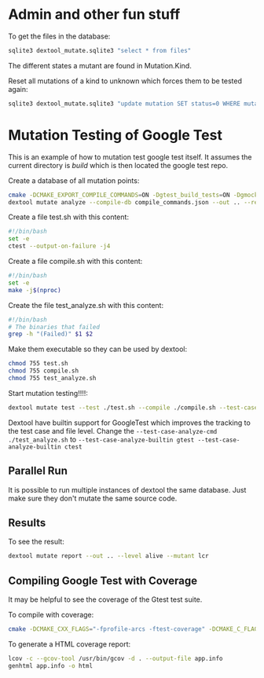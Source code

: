# Admin and other fun stuff

To get the files in the database:
```sh
sqlite3 dextool_mutate.sqlite3 "select * from files"
```

The different states a mutant are found in Mutation.Kind.

Reset all mutations of a kind to unknown which forces them to be tested again:
```sh
sqlite3 dextool_mutate.sqlite3 "update mutation SET status=0 WHERE mutation.kind=FOO"
```

# Mutation Testing of Google Test

This is an example of how to mutation test google test itself.
It assumes the current directory is _build_ which is then located the google test repo.

Create a database of all mutation points:
```sh
cmake -DCMAKE_EXPORT_COMPILE_COMMANDS=ON -Dgtest_build_tests=ON -Dgmock_build_tests=ON ..
dextool mutate analyze --compile-db compile_commands.json --out .. --restrict ../googlemock/include --restrict ../googlemock/src --restrict ../googletest/include --restrict ../googletest/src -- -D_POSIX_PATH_MAX=1024
```

Create a file test.sh with this content:
```sh
#!/bin/bash
set -e
ctest --output-on-failure -j4
```

Create a file compile.sh with this content:
```sh
#!/bin/bash
set -e
make -j$(nproc)
```

Create the file test_analyze.sh with this content:
```sh
#!/bin/bash
# The binaries that failed
grep -h "(Failed)" $1 $2
```

Make them executable so they can be used by dextool:
```sh
chmod 755 test.sh
chmod 755 compile.sh
chmod 755 test_analyze.sh
```

Start mutation testing!!!!:
```sh
dextool mutate test --test ./test.sh --compile ./compile.sh --test-case-analyze-cmd ./test_analyze.sh --out .. --mutant lcr
```

Dextool have builtin support for GoogleTest which improves the tracking to the test case and file level.
Change the `--test-case-analyze-cmd ./test_analyze.sh` to `--test-case-analyze-builtin gtest --test-case-analyze-builtin ctest`

## Parallel Run

It is possible to run multiple instances of dextool the same database.
Just make sure they don't mutate the same source code.

## Results

To see the result:
```sh
dextool mutate report --out .. --level alive --mutant lcr
```

## Compiling Google Test with Coverage

It may be helpful to see the coverage of the Gtest test suite.

To compile with coverage:
```sh
cmake -DCMAKE_CXX_FLAGS="-fprofile-arcs -ftest-coverage" -DCMAKE_C_FLAGS="-fprofile-arcs -ftest-coverage" -DCMAKE_EXE_LINKER_FLAGS="-fprofile-arcs -ftest-coverage" -Dgtest_build_tests=ON -Dgmock_build_tests=ON ..
```

To generate a HTML coverage report:
```sh
lcov -c --gcov-tool /usr/bin/gcov -d . --output-file app.info
genhtml app.info -o html
```
